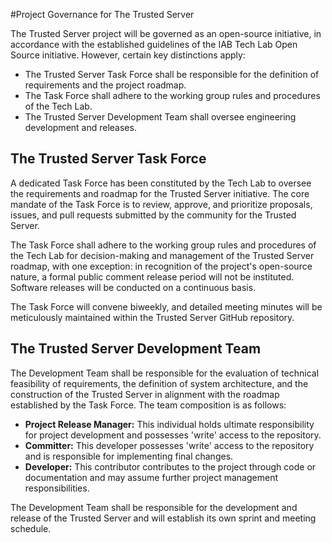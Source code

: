 #Project Governance for The Trusted Server

The Trusted Server project will be governed as an open-source initiative, in accordance with the established guidelines of the IAB Tech Lab Open Source initiative. However, certain key distinctions apply:

* The Trusted Server Task Force shall be responsible for the definition of requirements and the project roadmap.
* The Task Force shall adhere to the working group rules and procedures of the Tech Lab.
* The Trusted Server Development Team shall oversee engineering development and releases.

## The Trusted Server Task Force

A dedicated Task Force has been constituted by the Tech Lab to oversee the requirements and roadmap for the Trusted Server initiative. The core mandate of the Task Force is to review, approve, and prioritize proposals, issues, and pull requests submitted by the community for the Trusted Server.

The Task Force shall adhere to the working group rules and procedures of the Tech Lab for decision-making and management of the Trusted Server roadmap, with one exception: in recognition of the project's open-source nature, a formal public comment release period will not be instituted. Software releases will be conducted on a continuous basis.

The Task Force will convene biweekly, and detailed meeting minutes will be meticulously maintained within the Trusted Server GitHub repository.

## The Trusted Server Development Team

The Development Team shall be responsible for the evaluation of technical feasibility of requirements, the definition of system architecture, and the construction of the Trusted Server in alignment with the roadmap established by the Task Force. The team composition is as follows:

* **Project Release Manager:** This individual holds ultimate responsibility for project development and possesses 'write' access to the repository.
* **Committer:** This developer possesses 'write' access to the repository and is responsible for implementing final changes.
* **Developer:** This contributor contributes to the project through code or documentation and may assume further project management responsibilities.

The Development Team shall be responsible for the development and release of the Trusted Server and will establish its own sprint and meeting schedule.
